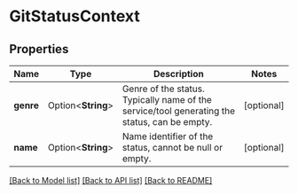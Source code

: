 # GitStatusContext

## Properties

Name | Type | Description | Notes
------------ | ------------- | ------------- | -------------
**genre** | Option<**String**> | Genre of the status. Typically name of the service/tool generating the status, can be empty. | [optional]
**name** | Option<**String**> | Name identifier of the status, cannot be null or empty. | [optional]

[[Back to Model list]](../README.md#documentation-for-models) [[Back to API list]](../README.md#documentation-for-api-endpoints) [[Back to README]](../README.md)


